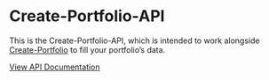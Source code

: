 # Create-Portfolio-API
This is the Create-Portfolio-API, which is intended to work alongside [Create-Portfolio](https://github.com/t0ri/create-portfolio-frontend) to fill your portfolio’s data.

[View API Documentation](http://victoriamurray.me/create-portfolio-backend/#/)
